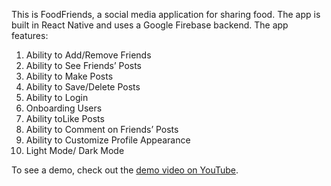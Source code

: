This is FoodFriends, a social media application for sharing food. The app is built in React Native and uses a Google Firebase backend. The app features:

1. Ability to Add/Remove Friends
2. Ability to See Friends’ Posts
3. Ability to Make Posts 
4. Ability to Save/Delete Posts
5. Ability to Login 
6. Onboarding Users
7. Ability toLike Posts
8. Ability to Comment on Friends’ Posts
9. Ability to Customize Profile Appearance 
10. Light Mode/ Dark Mode 

To see a demo, check out the [demo video on YouTube](https://www.youtube.com/watch?v=CFA_TfF0b5k).
